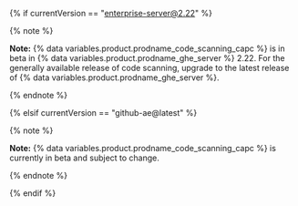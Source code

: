 {% if currentVersion == "enterprise-server@2.22" %}

{% note %}

**Note:** {% data variables.product.prodname_code_scanning_capc %} is in beta in {% data variables.product.prodname_ghe_server %} 2.22. For the generally available release of code scanning, upgrade to the latest release of {% data variables.product.prodname_ghe_server %}.

{% endnote %}

{% elsif currentVersion == "github-ae@latest" %}

{% note %}

**Note:** {% data variables.product.prodname_code_scanning_capc %} is currently in beta and subject to change.

{% endnote %}

{% endif %}
